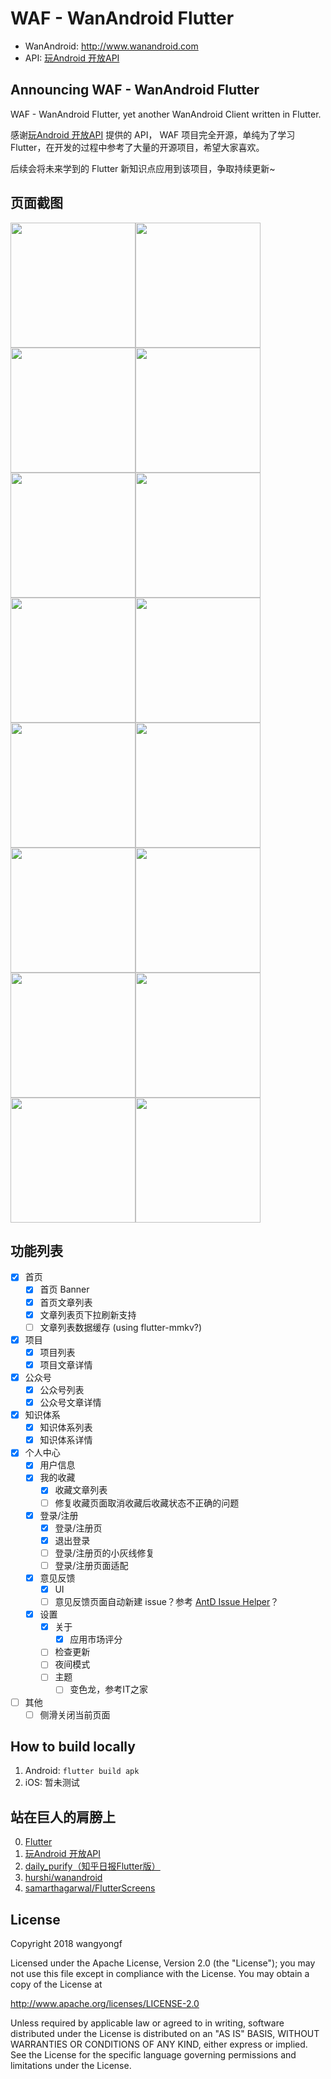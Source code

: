 
# WAF - WanAndroid Flutter

- WanAndroid: http://www.wanandroid.com
- API: [玩Android 开放API](http://www.wanandroid.com/blog/show/2)

## Announcing WAF - WanAndroid Flutter

WAF - WanAndroid Flutter, yet another WanAndroid Client written in Flutter.

感谢[玩Android 开放API](http://www.wanandroid.com/blog/show/2) 提供的 API，
WAF 项目完全开源，单纯为了学习 Flutter，在开发的过程中参考了大量的开源项目，希望大家喜欢。

后续会将未来学到的 Flutter 新知识点应用到该项目，争取持续更新~

## 页面截图

<img src="https://raw.githubusercontent.com/wangyongf/blog-imgs/master/picgo/20181222232327.png" width="200"><img src="https://raw.githubusercontent.com/wangyongf/blog-imgs/master/picgo/20181222232733.png" width="200"><img src="https://raw.githubusercontent.com/wangyongf/blog-imgs/master/picgo/20181223001342.png" width="200"><img src="https://raw.githubusercontent.com/wangyongf/blog-imgs/master/picgo/20181223001403.png" width="200"><img src="https://raw.githubusercontent.com/wangyongf/blog-imgs/master/picgo/20181223001422.png" width="200"><img src="https://raw.githubusercontent.com/wangyongf/blog-imgs/master/picgo/20181223001438.png" width="200"><img src="https://raw.githubusercontent.com/wangyongf/blog-imgs/master/picgo/20181223001456.png" width="200"><img src="https://raw.githubusercontent.com/wangyongf/blog-imgs/master/picgo/20181223001525.png" width="200"><img src="https://raw.githubusercontent.com/wangyongf/blog-imgs/master/picgo/20181223001547.png" width="200"><img src="https://raw.githubusercontent.com/wangyongf/blog-imgs/master/picgo/20181223001602.png" width="200"><img src="https://raw.githubusercontent.com/wangyongf/blog-imgs/master/picgo/20181223001633.png" width="200"><img src="https://raw.githubusercontent.com/wangyongf/blog-imgs/master/picgo/20181223001652.png" width="200"><img src="https://raw.githubusercontent.com/wangyongf/blog-imgs/master/picgo/20181223001728.png" width="200"><img src="https://raw.githubusercontent.com/wangyongf/blog-imgs/master/picgo/20181223001744.png" width="200"><img src="https://raw.githubusercontent.com/wangyongf/blog-imgs/master/picgo/20181223001811.png" width="200"><img src="https://raw.githubusercontent.com/wangyongf/blog-imgs/master/picgo/20181223001855.png" width="200">

## 功能列表

- [x] 首页
    - [x] 首页 Banner
    - [x] 首页文章列表
    - [x] 文章列表页下拉刷新支持
    - [ ] 文章列表数据缓存 (using flutter-mmkv?)
- [x] 项目
    - [x] 项目列表
    - [x] 项目文章详情
- [x] 公众号
    - [x] 公众号列表
    - [x] 公众号文章详情
- [x] 知识体系
    - [x] 知识体系列表
    - [x] 知识体系详情
- [x] 个人中心
    - [x] 用户信息
    - [x] 我的收藏
        - [x] 收藏文章列表
        - [ ] 修复收藏页面取消收藏后收藏状态不正确的问题
    - [x] 登录/注册
        - [x] 登录/注册页
        - [x] 退出登录
        - [ ] 登录/注册页的小灰线修复
        - [ ] 登录/注册页面适配
    - [x] 意见反馈
        - [x] UI
        - [ ] 意见反馈页面自动新建 issue？参考 [AntD Issue Helper](https://new-issue.ant.design/)？
    - [x] 设置
        - [x] 关于
            - [x] 应用市场评分
        - [ ] 检查更新
        - [ ] 夜间模式
        - [ ] 主题
            - [ ] 变色龙，参考IT之家
- [ ] 其他
    - [ ] 侧滑关闭当前页面

## How to build locally

1. Android: `flutter build apk`
2. iOS: 暂未测试

## 站在巨人的肩膀上

0. [Flutter](https://flutter.io)
1. [玩Android 开放API](http://www.wanandroid.com/blog/show/2)
2. [daily_purify（知乎日报Flutter版）](https://github.com/izzyleung/ZhihuDailyPurify)
3. [hurshi/wanandroid](https://github.com/hurshi/wanandroid)
4. [samarthagarwal/FlutterScreens](https://github.com/samarthagarwal/FlutterScreens)

## License

Copyright 2018 wangyongf

Licensed under the Apache License, Version 2.0 (the "License");
you may not use this file except in compliance with the License.
You may obtain a copy of the License at

http://www.apache.org/licenses/LICENSE-2.0

Unless required by applicable law or agreed to in writing, software
distributed under the License is distributed on an "AS IS" BASIS,
WITHOUT WARRANTIES OR CONDITIONS OF ANY KIND, either express
or implied. See the License for the specific language governing
permissions and limitations under the License.
